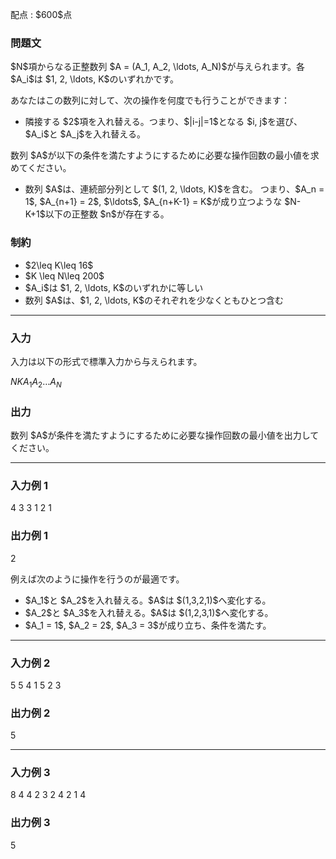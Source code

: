 
<div>

<span>

<span>

<p>
配点 : $600$点
</p>

<div>

<section>

### **問題文**

<p>
$N$項からなる正整数列 $A = (A_1, A_2, \ldots, A_N)$が与えられます。各 $A_i$は $1, 2, \ldots, K$のいずれかです。
</p>

<p>
あなたはこの数列に対して、次の操作を何度でも行うことができます：
</p>

<ul>

<li>
隣接する $2$項を入れ替える。つまり、$|i-j|=1$となる $i, j$を選び、$A_i$と $A_j$を入れ替える。
</li>

</ul>

<p>
数列 $A$が以下の条件を満たすようにするために必要な操作回数の最小値を求めてください。
</p>

<ul>

<li>
数列 $A$は、連続部分列として $(1, 2, \ldots, K)$を含む。
つまり、$A_n = 1$, $A_{n+1} = 2$, $\ldots$, $A_{n+K-1} = K$が成り立つような $N-K+1$以下の正整数 $n$が存在する。
</li>

</ul>

</section>

</div>

<div>

<section>

### **制約**

<ul>

<li>
$2\leq K\leq 16$
</li>

<li>
$K \leq N\leq 200$
</li>

<li>
$A_i$は $1, 2, \ldots, K$のいずれかに等しい
</li>

<li>
数列 $A$は、$1, 2, \ldots, K$のそれぞれを少なくともひとつ含む
</li>

</ul>

</section>

</div>

---

<div>

<div>

<section>

### **入力**

<p>
入力は以下の形式で標準入力から与えられます。
</p>

<div>

$N$$K$$A_1$$A_2$$\ldots$$A_N$
</div>

</section>

</div>

<div>

<section>

### **出力**

<p>
数列 $A$が条件を満たすようにするために必要な操作回数の最小値を出力してください。
</p>

</section>

</div>

</div>

---

<div>

<section>

### **入力例 1**

<div>

4 3
3 1 2 1

</div>

</section>

</div>

<div>

<section>

### **出力例 1**

<div>

2

</div>

<p>
例えば次のように操作を行うのが最適です。
</p>

<ul>

<li>
$A_1$と $A_2$を入れ替える。$A$は $(1,3,2,1)$へ変化する。
</li>

<li>
$A_2$と $A_3$を入れ替える。$A$は $(1,2,3,1)$へ変化する。
</li>

<li>
$A_1 = 1$, $A_2 = 2$, $A_3 = 3$が成り立ち、条件を満たす。
</li>

</ul>

</section>

</div>

---

<div>

<section>

### **入力例 2**

<div>

5 5
4 1 5 2 3

</div>

</section>

</div>

<div>

<section>

### **出力例 2**

<div>

5

</div>

</section>

</div>

---

<div>

<section>

### **入力例 3**

<div>

8 4
4 2 3 2 4 2 1 4

</div>

</section>

</div>

<div>

<section>

### **出力例 3**

<div>

5

</div>

</section>

</div>

</span>

</span>

</div>
